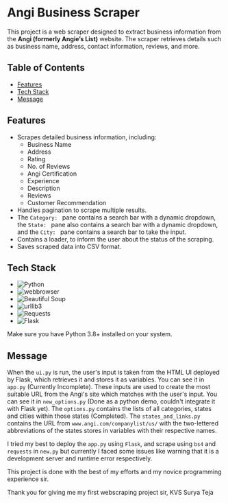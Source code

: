 # Angi Business Scraper

This project is a web scraper designed to extract business information from the **Angi (formerly Angie’s List)** website. The scraper retrieves details such as business name, address, contact information, reviews, and more.

## Table of Contents
- [Features](#features)
- [Tech Stack](#tech_stack)
- [Message](#message)
  
## Features
- Scrapes detailed business information, including:
  - Business Name
  - Address
  - Rating
  - No. of Reviews
  - Angi Certification
  - Experience
  - Description
  - Reviews
  - Customer Recommendation
- Handles pagination to scrape multiple results.
- The `Category: ` pane contains a search bar with a dynamic dropdown, the `State: ` pane also contains a search bar with a dynamic dropdown, and the `City: ` pane contains a search bar to take the input.
- Contains a loader, to inform the user about the status of the scraping.
- Saves scraped data into CSV format.

## Tech Stack
- ![Python](https://img.shields.io/badge/Python-3776AB?style=for-the-badge&logo=python&logoColor=white)
- ![webbrowser](https://img.shields.io/badge/webbrowser-library-blue)
- ![Beautiful Soup](https://img.shields.io/badge/Beautiful%20Soup-darkgreen?style=for-the-badge)
- ![urllib3](https://img.shields.io/badge/urllib3-library-green)
- ![Requests](https://img.shields.io/badge/Requests-005A9C?style=for-the-badge&logo=python&logoColor=white)
- ![Flask](https://img.shields.io/badge/Flask-framework-red)
  
Make sure you have Python 3.8+ installed on your system.

## Message
When the `ui.py` is run, the user's input is taken from the HTML UI deployed by Flask, which retrieves it and stores it as variables. You can see it in `app.py` (Currently Incomplete). These inputs are used to create the most suitable URL from the Angi's site which matches with the user's input. You can see it in `new_options.py` (Done as a python demo, couldn't integrate it with Flask yet). The `options.py` contains the lists of all categories, states and cities within those states (Completed). The `states_and_links.py` contains the URL from `www.angi.com/companylist/us/` with the two-lettered abbreviations of the states stores in variables with their respective names.

I tried my best to deploy the `app.py` using `Flask`, and scrape using `bs4` and `requests` in `new.py` but currently I faced some issues like warning that it is a development server and runtime error respectively.

This project is done with the best of my efforts and my novice programming experience sir. 

Thank you for giving me my first webscraping project sir,
KVS Surya Teja
